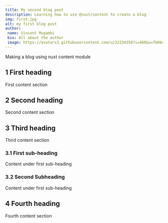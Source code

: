 ```yaml
---
title: My second blog post
description: Learning how to use @nuxt/content to create a blog
img: first.jpg
alt: my first blog post
author:
 name: Vincent Mugambi
 bio: All about the author
 image: https://avatars3.githubusercontent.com/u/22234350?s=460&u=fb0be975e825f93c0ece41b9327d71254cf35492&v=4
---
```


<div class="bg-gray-600 text-white">Making a blog using nuxt content module</div>

## 1 First heading

<info-box>
  <template #info-box>
    This is a vue component inside markdown using slots
  </template>
</info-box>

First content section

## 2 Second heading

Second content section

## 3 Third heading

Third content section

### 3.1 First sub-heading

Content under first sub-heading

### 3.2 Second Subheading

Content under first sub-heading

## 4 Fourth heading

Fourth content section

